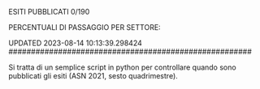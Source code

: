 ESITI PUBBLICATI 0/190 

PERCENTUALI DI PASSAGGIO PER SETTORE:

UPDATED 2023-08-14 10:13:39.298424
###################################################### 

Si tratta di un semplice script in python per controllare quando sono pubblicati gli esiti (ASN 2021, sesto quadrimestre).


